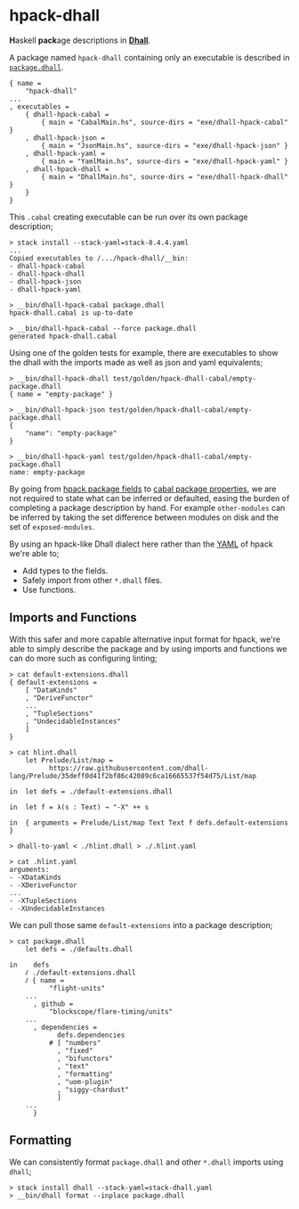# hpack-dhall

**H**askell **pack**age descriptions in [**Dhall**](https://github.com/dhall-lang/dhall-lang).

A package named `hpack-dhall` containing only an executable is described in
[`package.dhall`](https://github.com/sol/hpack-dhall/blob/master/package.dhall).

```
{ name =
    "hpack-dhall"
...
, executables =
    { dhall-hpack-cabal =
        { main = "CabalMain.hs", source-dirs = "exe/dhall-hpack-cabal" }
    , dhall-hpack-json =
        { main = "JsonMain.hs", source-dirs = "exe/dhall-hpack-json" }
    , dhall-hpack-yaml =
        { main = "YamlMain.hs", source-dirs = "exe/dhall-hpack-yaml" }
    , dhall-hpack-dhall =
        { main = "DhallMain.hs", source-dirs = "exe/dhall-hpack-dhall" }
    }
}
```

This `.cabal` creating executable can be run over its own package description;

```
> stack install --stack-yaml=stack-8.4.4.yaml
...
Copied executables to /.../hpack-dhall/__bin:
- dhall-hpack-cabal
- dhall-hpack-dhall
- dhall-hpack-json
- dhall-hpack-yaml

> __bin/dhall-hpack-cabal package.dhall
hpack-dhall.cabal is up-to-date

> __bin/dhall-hpack-cabal --force package.dhall
generated hpack-dhall.cabal
```

Using one of the golden tests for example, there are executables to show the
dhall with the imports made as well as json and yaml equivalents;
```
> __bin/dhall-hpack-dhall test/golden/hpack-dhall-cabal/empty-package.dhall
{ name = "empty-package" }

> __bin/dhall-hpack-json test/golden/hpack-dhall-cabal/empty-package.dhall
{
    "name": "empty-package"
}

> __bin/dhall-hpack-yaml test/golden/hpack-dhall-cabal/empty-package.dhall
name: empty-package
```

By going from [hpack package
fields](https://github.com/sol/hpack#top-level-fields) to [cabal package
properties](https://www.haskell.org/cabal/users-guide/developing-packages.html#package-properties),
we are not required to state what can be inferred or defaulted, easing the
burden of completing a package description by hand.  For example
`other-modules` can be inferred by taking the set difference between modules on
disk and the set of `exposed-modules`.

By using an hpack-like Dhall dialect here rather than the
[YAML](https://en.wikipedia.org/wiki/YAML) of hpack we're able to;

* Add types to the fields.
* Safely import from other `*.dhall` files.
* Use functions.

## Imports and Functions

With this safer and more capable alternative input format for hpack, we're able
to simply describe the package and by using imports and functions we can do
more such as configuring linting;

```
> cat default-extensions.dhall
{ default-extensions =
    [ "DataKinds"
    , "DeriveFunctor"
    ...
    , "TupleSections"
    , "UndecidableInstances"
    ]
}

> cat hlint.dhall
    let Prelude/List/map =
          https://raw.githubusercontent.com/dhall-lang/Prelude/35deff0d41f2bf86c42089c6ca16665537f54d75/List/map

in  let defs = ./default-extensions.dhall

in  let f = λ(s : Text) → "-X" ++ s

in  { arguments = Prelude/List/map Text Text f defs.default-extensions }

> dhall-to-yaml < ./hlint.dhall > ./.hlint.yaml

> cat .hlint.yaml
arguments:
- -XDataKinds
- -XDeriveFunctor
...
- -XTupleSections
- -XUndecidableInstances
```

We can pull those same `default-extensions` into a package description;

```
> cat package.dhall
    let defs = ./defaults.dhall

in    defs
    ⫽ ./default-extensions.dhall
    ⫽ { name =
          "flight-units"
    ...
      , github =
          "blockscope/flare-timing/units"
    ...
      , dependencies =
            defs.dependencies
          # [ "numbers"
            , "fixed"
            , "bifunctors"
            , "text"
            , "formatting"
            , "uom-plugin"
            , "siggy-chardust"
            ]
    ...
      }
```

## Formatting

We can consistently format `package.dhall` and other `*.dhall` imports using
`dhall`;

```
> stack install dhall --stack-yaml=stack-dhall.yaml
> __bin/dhall format --inplace package.dhall
```

